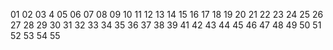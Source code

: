 01
02
03
4
05
06 
07 
08 
09 
10 
11 
12 
13 
14
15 
16 
17 
18 
19
20 
21 
22
23
24
25
26 
27 
28
29
30
31
32
33
34
35
36
37
38
39
41
42
43
44
45
46
47
48
49
50
51
52
53
54
55
